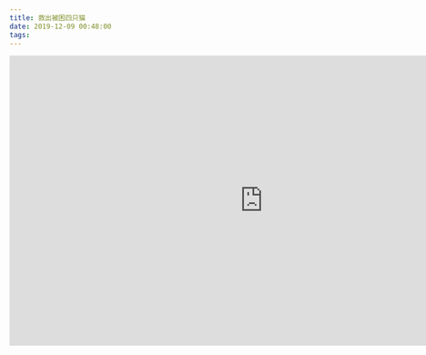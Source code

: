 ```yaml
---
title: 救出被困四只猫
date: 2019-12-09 00:48:00
tags:
---
```

<iframe src="http://disk.lichongbing.com:8888/quickview/video.html?fileId=d2c5eb79-1684-4ea7-8eaf-be5444627e9a" height="510" width="890" style="border:0" scrolling="no" frameborder="0" allowtransparency="true" allowfullscreen></iframe>
